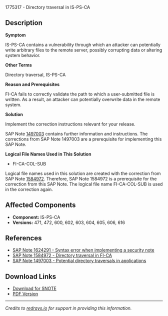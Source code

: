 1775317 - Directory traversal in IS-PS-CA

## Description

**Symptom**

IS-PS-CA contains a vulnerability through which an attacker can potentially write arbitrary files to the remote server, possibly corrupting data or altering system behavior.

**Other Terms**

Directory traversal, IS-PS-CA

**Reason and Prerequisites**

FI-CA fails to correctly validate the path to which a user-submitted file is written. As a result, an attacker can potentially overwrite data in the remote system.

**Solution**

Implement the correction instructions relevant for your release.

SAP Note [1497003](https://me.sap.com/notes/1497003) contains further information and instructions. The corrections from SAP Note 1497003 are a prerequisite for implementing this SAP Note.

**Logical File Names Used in This Solution**

- FI-CA-COL-SUB

Logical file names used in this solution are created with the correction from SAP Note [1584972](https://me.sap.com/notes/1584972). Therefore, SAP Note 1584972 is a prerequisite for the correction from this SAP Note. The logical file name FI-CA-COL-SUB is used in the correction again.

## Affected Components

- **Component:** IS-PS-CA
- **Versions:** 471, 472, 600, 602, 603, 604, 605, 606, 616

## References

- [SAP Note 1624291 - Syntax error when implementing a security note](https://me.sap.com/notes/1624291)
- [SAP Note 1584972 - Directory traversal in FI-CA](https://me.sap.com/notes/1584972)
- [SAP Note 1497003 - Potential directory traversals in applications](https://me.sap.com/notes/1497003)

## Download Links

- [Download for SNOTE](https://notesdownloads.sap.com/note/0040000010490292017)
- [PDF Version](https://userapps.support.sap.com/sap/support/sfm/notes/print/0001775317?language=en-US&token=68EB4965270B770292462E30A11C6F0F)

---

*Credits to [redrays.io](https://redrays.io) for support in providing this information.*